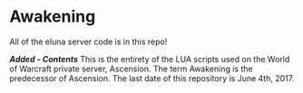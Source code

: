 Awakening
========
All of the eluna server code is in this repo!

***Added - Contents***
This is the entirety of the LUA scripts used on the World of Warcraft private server, Ascension. The term Awakening is the predecessor of Ascension. The last date of this repository is June 4th, 2017.
